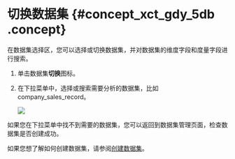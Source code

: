 # 切换数据集 {#concept_xct_gdy_5db .concept}

在数据集选择区，您可以选择或切换数据集，并对数据集的维度字段和度量字段进行搜索。

1.  单击数据集**切换**图标。
2.  在下拉菜单中，选择或搜索需要分析的数据集，比如company\_sales\_record。

    ![](http://static-aliyun-doc.oss-cn-hangzhou.aliyuncs.com/assets/img/9112/15332618641444_zh-CN.png)


如果您在下拉菜单中找不到需要的数据集，您可以返回到数据集管理页面，检查数据集是否创建成功。

如果您想了解如何创建数据集，请参阅[创建数据集](intl.zh-CN/快速入门/数据建模/管理数据集/创建数据集.md#)。

